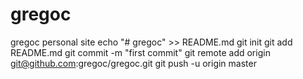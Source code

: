# gregoc
gregoc personal site
echo "# gregoc" >> README.md
git init
git add README.md
git commit -m "first commit"
git remote add origin git@github.com:gregoc/gregoc.git
git push -u origin master
